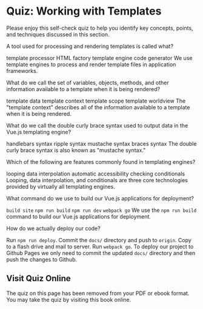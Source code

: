 # Quiz: Working with Templates

Please enjoy this self-check quiz to help you identify key concepts, points, and techniques discussed in this section.

<quiz name="">
    <question>
        <p>A tool used for processing and rendering templates is called what?</p>
        <answer>template processor</answer>
        <answer>HTML factory</answer>
        <answer correct>template engine</answer>
        <answer>code generator</answer>
        <explanation>We use template engines to process and render template files in application frameworks.</explanation>
    </question>
    <question>
        <p>What do we call the set of variables, objects, methods, and other information available to a template when it is being rendered?</p>
        <answer>template data</answer>
        <answer correct>template context</answer>
        <answer>template scope</answer>
        <answer>template worldview</answer>
        <explanation>The "template context" describes all of the information available to a template when it is being rendered.</explanation>
    </question>
    <question>
        <p>What do we call the double curly brace syntax used to output data in the Vue.js templating engine?</p>
        <answer>handlebars syntax</answer>
        <answer>ripple syntax</answer>
        <answer correct>mustache syntax</answer>
        <answer>braces syntax</answer>
        <explanation>The double curly brace syntax is also known as "mustache syntax."</explanation>
    </question>
    <question multiple>
        <p>Which of the following are features commonly found in templating engines?</p>
        <answer correct>looping</answer>
        <answer correct>data interpolation</answer>
        <answer>automatic accessibility checking</answer>
        <answer correct>conditionals</answer>
        <explanation>Looping, data interpolation, and conditionals are three core technologies provided by virtually all templating engines.</explanation>
    </question>
    <question>
        <p>What command do we use to build our Vue.js applications for deployment?</p>
        <answer><code>build site</code></answer>
        <answer correct><code>npm run build</code></answer>
        <answer><code>npm run dev</code></answer>
        <answer><code>webpack go</code></answer>
        <explanation>We use the <code>npm run build</code> command to build our Vue.js applications for deployment.</explanation>
    </question>
    <question>
        <p>How do we actually deploy our code?</p>
        <answer>Run <code>npm run deploy</code>.</answer>
        <answer correct>Commit the <code>docs/</code> directory and push to <code>origin</code>.</answer>
        <answer>Copy to a flash drive and mail to server.</answer>
        <answer>Run <code>webpack go</code>.</answer>
        <explanation>To deploy our project to Github Pages we only need to commit the updated <code>docs/</code> directory and then push the changes to Github.</explanation>
    </question>   
</quiz>

<div class="no-quiz">
     <h2>Visit Quiz Online</h2>
     <p> 
         The quiz on this page has been removed from your PDF 
         or ebook format. You may take the quiz by visiting
         this book online.
     </p>
</div>

